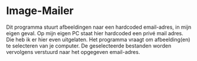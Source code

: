 # Image-Mailer

Dit programma stuurt afbeeldingen naar een hardcoded email-adres, in mijn eigen geval. Op mijn eigen PC staat hier hardcoded een privé mail adres. Die heb ik er hier even uitgelaten. Het programma vraagt om afbeelding(en) te selecteren van je computer. De geselecteerde bestanden worden vervolgens verstuurd naar het opgegeven email-adres.
